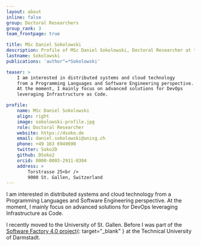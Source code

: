 ```yaml
---
layout: about
inline: false
group: Doctoral Researchers
group_rank: 3
team_frontpage: true

title: MSc Daniel Sokolowski
description: Profile of MSc Daniel Sokolowski, Doctoral Researcher at the Programming Group.
lastname: Sokolowski
publications: 'author^=*Sokolowski'

teaser: >
    I am interested in distributed systems and cloud technology
    from a Programming Languages and Software Engineering perspective.
    At the moment, I mainly focus on advanced solutions for DevOps
    leveraging Infrastructure as Code.

profile:
    name: MSc Daniel Sokolowski
    align: right
    image: sokolowski-profile.jpg
    role: Doctoral Researcher
    website: https://dsoko.de
    email: daniel.sokolowski@unisg.ch
    phone: +49 163 6949690
    twitter: Soko2D
    github: DSoko2
    orcid: 0000-0003-2911-8304
    address: >
        Torstrasse 25<br />
        9000 St. Gallen, Switzerland
---
```


I am interested in distributed systems and cloud technology
from a Programming Languages and Software Engineering perspective.
At the moment, I mainly focus on advanced solutions for DevOps
leveraging Infrastructure as Code.

I recently moved to the University of St. Gallen.
Before I was part of the [Software Factory 4.0 project](https://www.software-factory-4-0.de/){: target="_blank" } at the Technical University of Darmstadt.
